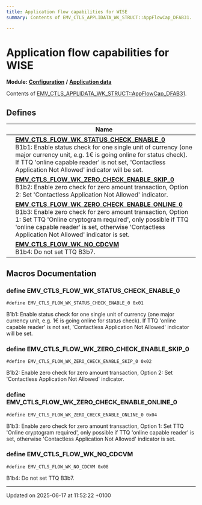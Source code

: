 ```yaml
---
title: Application flow capabilities for WISE
summary: Contents of EMV_CTLS_APPLIDATA_WK_STRUCT::AppFlowCap_DFAB31. 

---
```


# Application flow capabilities for WISE

**Module:** **[Configuration](group___a_d_k___c_o_n_f_i_g_u_r_a_t_i_o_n.md)** **/** **[Application data](group___d_e_f___c_o_n_f___a_p_p_l_i.md)**

Contents of [EMV_CTLS_APPLIDATA_WK_STRUCT::AppFlowCap_DFAB31](struct_e_m_v___c_t_l_s___a_p_p_l_i_d_a_t_a___w_k___s_t_r_u_c_t.md#variable-appflowcap-dfab31). 

## Defines

|                | Name           |
| -------------- | -------------- |
|  | **[EMV_CTLS_FLOW_WK_STATUS_CHECK_ENABLE_0](group___d_e_f___f_l_o_w___w_k.md#define-emv-ctls-flow-wk-status-check-enable-0)** <br>B1b1: Enable status check for one single unit of currency (one major currency unit, e.g. 1€ is going online for status check). If TTQ 'online capable reader' is not set, 'Contactless Application Not Allowed' indicator will be set.  |
|  | **[EMV_CTLS_FLOW_WK_ZERO_CHECK_ENABLE_SKIP_0](group___d_e_f___f_l_o_w___w_k.md#define-emv-ctls-flow-wk-zero-check-enable-skip-0)** <br>B1b2: Enable zero check for zero amount transaction, Option 2: Set 'Contactless Application Not Allowed' indicator.  |
|  | **[EMV_CTLS_FLOW_WK_ZERO_CHECK_ENABLE_ONLINE_0](group___d_e_f___f_l_o_w___w_k.md#define-emv-ctls-flow-wk-zero-check-enable-online-0)** <br>B1b3: Enable zero check for zero amount transaction, Option 1: Set TTQ 'Online cryptogram required', only possible if TTQ 'online capable reader' is set, otherwise 'Contactless Application Not Allowed' indicator is set.  |
|  | **[EMV_CTLS_FLOW_WK_NO_CDCVM](group___d_e_f___f_l_o_w___w_k.md#define-emv-ctls-flow-wk-no-cdcvm)** <br>B1b4: Do not set TTQ B3b7.  |




## Macros Documentation

### define EMV_CTLS_FLOW_WK_STATUS_CHECK_ENABLE_0

```
#define EMV_CTLS_FLOW_WK_STATUS_CHECK_ENABLE_0 0x01
```

B1b1: Enable status check for one single unit of currency (one major currency unit, e.g. 1€ is going online for status check). If TTQ 'online capable reader' is not set, 'Contactless Application Not Allowed' indicator will be set. 

### define EMV_CTLS_FLOW_WK_ZERO_CHECK_ENABLE_SKIP_0

```
#define EMV_CTLS_FLOW_WK_ZERO_CHECK_ENABLE_SKIP_0 0x02
```

B1b2: Enable zero check for zero amount transaction, Option 2: Set 'Contactless Application Not Allowed' indicator. 

### define EMV_CTLS_FLOW_WK_ZERO_CHECK_ENABLE_ONLINE_0

```
#define EMV_CTLS_FLOW_WK_ZERO_CHECK_ENABLE_ONLINE_0 0x04
```

B1b3: Enable zero check for zero amount transaction, Option 1: Set TTQ 'Online cryptogram required', only possible if TTQ 'online capable reader' is set, otherwise 'Contactless Application Not Allowed' indicator is set. 

### define EMV_CTLS_FLOW_WK_NO_CDCVM

```
#define EMV_CTLS_FLOW_WK_NO_CDCVM 0x08
```

B1b4: Do not set TTQ B3b7. 



-------------------------------

Updated on 2025-06-17 at 11:52:22 +0100